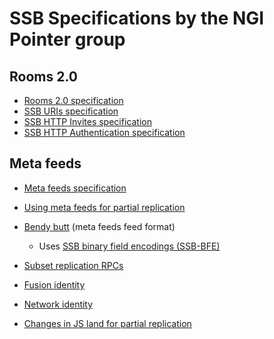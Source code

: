 # SSB Specifications by the NGI Pointer group

## Rooms 2.0

- [Rooms 2.0 specification](https://ssb-ngi-pointer.github.io/rooms2)
- [SSB URIs specification](https://github.com/ssb-ngi-pointer/ssb-uri-spec)
- [SSB HTTP Invites specification](https://ssb-ngi-pointer.github.io/ssb-http-invite-spec)
- [SSB HTTP Authentication specification](https://ssb-ngi-pointer.github.io/ssb-http-auth-spec)

## Meta feeds

- [Meta feeds specification](https://github.com/ssb-ngi-pointer/ssb-meta-feed-spec)
- [Using meta feeds for partial replication](https://github.com/ssb-ngi-pointer/ssb-secure-partial-replication-spec)
- [Bendy butt](https://github.com/ssb-ngi-pointer/bendy-butt-spec) (meta feeds feed format)
  - Uses [SSB binary field encodings (SSB-BFE)](https://github.com/ssb-ngi-pointer/ssb-binary-field-encodings-spec)
- [Subset replication RPCs](https://github.com/ssb-ngi-pointer/ssb-subset-replication-spec)
- [Fusion identity](https://github.com/ssb-ngi-pointer/fusion-identity-spec)
- [Network identity](https://github.com/ssb-ngi-pointer/ssb-network-identity-spec)

- [Changes in JS land for partial replication](https://github.com/ssb-ngi-pointer/ssb-secure-partial-replication-impl-spec)
